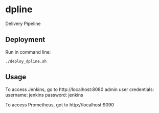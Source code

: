 # dpline

Delivery Pipeline


## Deployment

Run in command line:

    ./deploy_dpline.sh


## Usage

To access Jenkins, go to http://localhost:8080
admin user credentials:
  username: jenkins
  password: jenkins
  
To access Prometheus, got to http://localhost:9090
